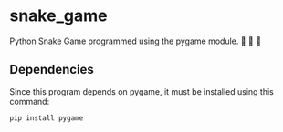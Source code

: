 # snake_game
Python Snake Game programmed using the pygame module. :snake: :snake: :snake:

## Dependencies
Since this program depends on pygame, it must be installed using this command:
```
pip install pygame
```
